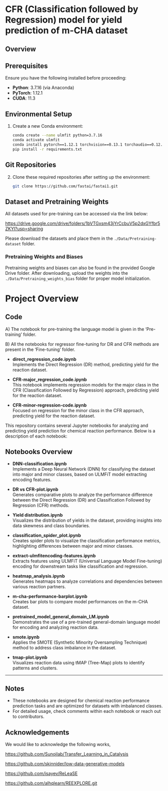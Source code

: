 

# CFR (Classification followed by Regression) model for yield prediction of m-CHA dataset

## Overview

## Prerequisites
Ensure you have the following installed before proceeding:
- **Python**: 3.7.16 (via Anaconda)
- **PyTorch**: 1.12.1
- **CUDA**: 11.3

## Environmental Setup
1. Create a new Conda environment:
   ```bash
   conda create --name ulmfit python=3.7.16
   conda activate ulmfit
   conda install pytorch==1.12.1 torchvision==0.13.1 torchaudio==0.12.1 cudatoolkit=11.3 -c pytorch
   pip install -r requirements.txt

## Git Repositories
2. Clone these required repositories after setting up the environment:
   ```bash
   git clone https://github.com/fastai/fastai1.git

## Dataset and Pretraining Weights

All datasets used for pre-training can be accessed via the link below:

https://drive.google.com/drive/folders/1bVTGxsm43jYrCcbuV5p2dxGYfbr5ZKYl?usp=sharing

Please download the datasets and place them in the `./Data/Pretraining-dataset` folder.

### Pretraining Weights and Biases
Pretraining weights and biases can also be found in the provided Google Drive folder. After downloading, upload the weights into the `./Data/Pretraining_weights_bias` folder for proper model initialization.

# Project Overview

## Code

A) The notebook for pre-training the language model is given in the ‘Pre-training’ folder.

B) All the notebooks for regressor fine-tuning for DR and CFR methods are present in the ‘Fine-tuning’ folder.
- **direct_regression_code.ipynb**  
   Implements the Direct Regression (DR) method, predicting yield for the reaction dataset.
  
- **CFR-major_regression_code.ipynb**  
   This notebook implements regression models for the major class in the CFR (Classification Followed by Regression) approach, predicting yield for the reaction dataset.
   
 - **CFR-minor-regression-code.ipynb**  
   Focused on regression for the minor class in the CFR approach, predicting yield for the reaction dataset.
  
This repository contains several Jupyter notebooks for analyzing and predicting yield prediction for chemical reaction performance. Below is a description of each notebook:

## Notebooks Overview

- **DNN-classification.ipynb**  
   Implements a Deep Neural Network (DNN) for classifying the dataset into major and minor classes, based on ULMFiT model extracting encoding features.

 - **DR vs CFR-plot.ipynb**  
   Generates comparative plots to analyze the performance difference between the Direct Regression (DR) and Classification Followed by Regression (CFR) methods.

- **Yield distribution.ipynb**  
   Visualizes the distribution of yields in the dataset, providing insights into data skewness and class boundaries.

- **classification_spider_plot.ipynb**  
   Creates spider plots to visualize the classification performance metrics, highlighting differences between major and minor classes.

- **extract-ulmfitencoding-features.ipynb**  
   Extracts features using ULMFiT (Universal Language Model Fine-tuning) encoding for downstream tasks like classification and regression.

- **heatmap_analysis.ipynb**  
   Generates heatmaps to analyze correlations and dependencies between various reaction partners.

- **m-cha-performance-barplot.ipynb**  
    Creates bar plots to compare model performances on the m-CHA dataset.

- **pretrained_model_general_domain_LM.ipynb**  
    Demonstrates the use of a pre-trained general-domain language model for encoding and analyzing reaction data.

- **smote.ipynb**  
    Applies the SMOTE (Synthetic Minority Oversampling Technique) method to address class imbalance in the dataset.

- **tmap-plot.ipynb**  
    Visualizes reaction data using tMAP (Tree-Map) plots to identify patterns and clusters.

---

## Notes
- These notebooks are designed for chemical reaction performance prediction tasks and are optimized for datasets with imbalanced classes.
- For detailed usage, check comments within each notebook or reach out to contributors.



## Acknowledgements
We would like to acknowledge the following works,

https://github.com/Sunojlab/Transfer_Learning_in_Catalysis

https://github.com/skinnider/low-data-generative-models

https://github.com/isayev/ReLeaSE

https://github.com/alhqlearn/REEXPLORE.git


